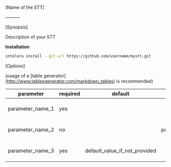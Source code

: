 [Name of the STT]

**-------**

[Synopsis]

Description of your STT

**Installation**

```bash
intelora install --git-url https://github.com/username/mystt.git
```

[Options]

(usage of a [table generator] (http://www.tablesgenerator.com/markdown_tables) is recommended)

| parameter        | required | default                       | choices                           | comments                     |
|------------------|----------|-------------------------------|-----------------------------------|------------------------------|
| parameter_name_1 | yes      |                               |                                   | description of the parameter |
| parameter_name_2 | no       |                               | possible_value_1,possible_value_2 | description of the parameter |
| parameter_name_3 | yes      | default_value_if_not_provided |                                   | description of the parameter |

